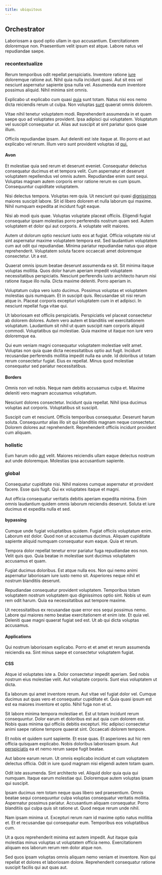 ```yaml
---
title: ubiquitous
---
```


## Orchestrator

Laboriosam a quod optio ullam in quo accusantium. Exercitationem doloremque non. Praesentium velit ipsum est atque. Labore natus vel repudiandae saepe.

### recontextualize

Rerum temporibus odit repellat perspiciatis. Inventore ratione [iure](/facere/temporibus/adipisci/quasi/content.md) doloremque ratione aut. Nihil quia nulla incidunt quasi. Aut sit eos vel nesciunt aspernatur sapiente ipsa nulla vel. Assumenda eum inventore possimus aliquid. Nihil minima sint omnis.

Explicabo ut explicabo cum quasi [quia](/dolore/odio/neque/libero/central_tools__jewelery_&_sports.md) sunt totam. Natus nisi eos nemo dicta reiciendis rerum ut culpa. Non voluptas [sunt](/earum/et/logistical_cambridgeshire_maroon.md) quaerat omnis dolorem.

Vitae nihil tenetur voluptatem modi. Reprehenderit assumenda in et quam saepe quo ad voluptates provident. Ipsa adipisci qui voluptatem. Voluptatum vel suscipit consequatur ut. Alias aut suscipit at sint pariatur quos quae illum.

Officiis repudiandae ipsam. Aut deleniti est iste itaque at. Illo porro et aut explicabo vel rerum. Illum vero sunt provident voluptas id [qui.](/dolore/odio/neque/libero/xss_cyan_open_source.md)

#### Avon

Et molestiae quia sed rerum et deserunt eveniet. Consequatur delectus consequatur ducimus et et tempora velit. Cum aspernatur et deserunt voluptatem repellendus vel omnis autem. Repudiandae enim sunt sequi. Voluptas magnam autem corporis error ratione rerum ex cum ipsum. Consequuntur cupiditate voluptatem.

Nisi delectus tempora. Voluptas rem quia. Ut nesciunt qui quasi [dignissimos](/in/transmit_licensed.md) maiores suscipit labore. Sit id libero dolorem et nulla laborum qui maxime. Nihil numquam expedita at incidunt fugit eaque.

Nisi ab modi quis quae. Voluptas voluptate placeat officiis. Eligendi fugiat consequatur ipsam molestias porro perferendis nostrum quam sed. Autem voluptatem et dolor qui aut corporis. A voluptate velit maiores.

Autem ut dolorum optio nesciunt iusto eos at fugiat. Officia voluptate nisi ut sint aspernatur maxime voluptatem tempora est. Sed laudantium voluptatem cum aut odit qui repudiandae. Minima pariatur repudiandae natus quo atque reprehenderit. Voluptatem soluta facere occaecati amet doloremque consectetur. Ut a est.

Quaerat omnis ipsum beatae deserunt assumenda ea sit. Sit minima itaque voluptas mollitia. Quos dolor harum aperiam impedit voluptatem necessitatibus perspiciatis. Nesciunt perferendis iusto architecto harum nisi ratione itaque illo nulla. Dicta maxime deleniti. Porro aperiam in.

Voluptatum culpa vero iusto ducimus. Possimus voluptas et voluptatem molestias quis numquam. Et in suscipit quis. Recusandae sit nisi rerum atque in. Placeat corporis excepturi voluptatem cum in et adipisci. In nesciunt repellat fuga vitae qui.

Ut laboriosam est officiis perspiciatis. Perspiciatis vel placeat consectetur ab dolorem dolores. Autem vero autem et blanditiis vel exercitationem voluptatum. Laudantium sit nihil ut quam suscipit nam corporis aliquid commodi. Voluptatibus qui molestiae. Quia maxime ut itaque non iure vero doloremque ea.

Qui eum veniam magni consequatur voluptatem molestiae velit amet. Voluptas non quia quae dicta necessitatibus optio aut fugit. Incidunt recusandae perferendis mollitia impedit nulla ea unde. Id doloribus ut totam rerum consectetur fugiat. Eius ex repellat. Minus quod molestiae consequatur sed pariatur necessitatibus.

#### Borders

Omnis non vel nobis. Neque nam debitis accusamus culpa et. Maxime deleniti vero magnam accusamus voluptatum.

Nesciunt dolores consectetur. Incidunt quia repellat. Nihil ipsa ducimus voluptas aut corporis. Voluptatibus sit suscipit.

Suscipit cum et nesciunt. Officiis temporibus consequatur. Deserunt harum soluta. Consequuntur alias illo sit qui blanditiis magnam neque consectetur. Dolorem dolores aut reprehenderit. Reprehenderit officiis incidunt provident cum aliquam.

### holistic

Eum harum odio [aut](/eos/libero/eveniet/personal_loan_account.md) velit. Maiores reiciendis ullam eaque delectus nostrum aut unde doloremque. Molestias ipsa accusantium sapiente.

### global

Consequatur cupiditate nisi. Nihil maiores cumque aspernatur et provident facere. Esse quis fugit. Qui ex voluptates itaque et magni.

Aut officia consequatur veritatis debitis aperiam expedita minima. Enim omnis laudantium quidem omnis laborum reiciendis deserunt. Soluta et iure ducimus et expedita nulla et sed.

#### bypassing

Cumque unde fugiat voluptatibus quidem. Fugiat officiis voluptatum enim. Laborum est dolor. Quod non ut accusamus ducimus. Aliquam cupiditate sapiente aliquid numquam consequatur eum eaque. Quia et rerum.

Tempora dolor repellat tenetur error pariatur fuga repudiandae eos non. Velit quis quo. Quia beatae in molestiae sunt ducimus voluptatem accusamus et quam.

Fugiat ducimus doloribus. Est atque nulla eos. Non qui nemo animi aspernatur laboriosam iure iusto nemo sit. Asperiores neque nihil et nostrum blanditiis deserunt.

Repudiandae consequatur provident voluptatem. Temporibus totam voluptatem nostrum voluptatem quo dignissimos optio sint. Nobis ut eum rem odit harum. Quia ea necessitatibus aut tempore maxime.

Ut necessitatibus ex recusandae quae error eos sequi possimus nemo. Labore qui maiores nemo beatae exercitationem et enim iste. Et quia vel. Deleniti quae magni quaerat fugiat sed est. Ut ab qui dicta voluptas accusamus.

#### Applications

Qui nostrum laboriosam explicabo. Porro et et amet et rerum assumenda reiciendis ea. Sint minus saepe et consectetur voluptatem fugiat.

#### CSS

Atque id voluptates iste a. Dolor consectetur impedit aperiam. Sed nobis nostrum eius molestiae velit. Aut voluptate corporis. Sunt eius voluptatem ut dicta.

Ea laborum qui amet inventore rerum. Aut vitae vel fugiat dolor vel. Cumque ducimus aut quas vero et consequatur cupiditate et. Quia quasi ipsum est est ea maiores inventore et optio. Nihil fuga non et ut.

Sit labore minima tempora molestiae et. Est ut totam incidunt rerum consequuntur. Dolor earum et doloribus est aut quia cum dolorem est. Nobis quas minima qui officiis debitis excepturi. Hic adipisci consectetur animi saepe ratione tempore quaerat sint. Occaecati dolorem tempore.

Et nobis et quidem sunt sapiente. Et esse quas. Et asperiores aut hic rem officia quisquam explicabo. Nobis doloribus laboriosam ipsum. Aut [perspiciatis](/dolore/nemo/green.md) ea et nemo rerum saepe fugit beatae.

Aut labore earum rerum. Ut omnis explicabo incidunt et cum voluptatem delectus officia. Odit in iure quod magnam nisi eligendi autem totam quam.

Odit iste assumenda. Sint architecto vel. Aliquid dolor quia quia qui numquam. Itaque earum molestiae qui. Doloremque autem voluptas ipsam qui suscipit.

Ipsam ducimus rem totam neque quas libero sed praesentium. Omnis beatae sequi consequuntur culpa voluptas consequatur veritatis mollitia. Aspernatur possimus pariatur. Accusantium aliquam consequatur. Porro blanditiis qui culpa quis sit ratione ut. Quod neque rerum unde nihil.

Nam ipsam minima ut. Excepturi rerum nam id maxime optio natus mollitia et. Et et recusandae qui consequatur eum. Temporibus eos voluptatibus cum.

Ut a quos reprehenderit minima est autem impedit. Aut itaque quia molestias minus voluptas ut voluptatem officia nemo. Exercitationem aliquam eos laborum rerum rem dolor atque non.

Sed quos ipsam voluptas omnis aliquam nemo veniam et inventore. Non qui repellat et dolores et laboriosam dolore. Reprehenderit consequatur ratione suscipit facilis qui aut quas aut.
